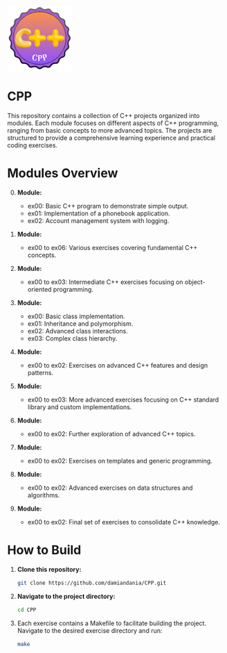 <p>
<img src="https://github.com/damiandania/damiandania/blob/main/Pics/CPP.png"
	alt="Project pic" width="150" height="150"/>
</p>

# CPP

This repository contains a collection of C++ projects organized into modules. Each module focuses on different aspects of C++ programming, ranging from basic concepts to more advanced topics. The projects are structured to provide a comprehensive learning experience and practical coding exercises.

# Modules Overview

0. **Module:**
	- ex00: Basic C++ program to demonstrate simple output.
	- ex01: Implementation of a phonebook application.
	- ex02: Account management system with logging.

1. **Module:**
	- ex00 to ex06: Various exercises covering fundamental C++ concepts.

2. **Module:**
	- ex00 to ex03: Intermediate C++ exercises focusing on object-oriented programming.

3. **Module:**
	- ex00: Basic class implementation.
	- ex01: Inheritance and polymorphism.
	- ex02: Advanced class interactions.
	- ex03: Complex class hierarchy.

4. **Module:**
	- ex00 to ex02: Exercises on advanced C++ features and design patterns.

5. **Module:**
	- ex00 to ex03: More advanced exercises focusing on C++ standard library and custom implementations.

6. **Module:**
	- ex00 to ex02: Further exploration of advanced C++ topics.

7. **Module:**
	- ex00 to ex02: Exercises on templates and generic programming.

8. **Module:**
	- ex00 to ex02: Advanced exercises on data structures and algorithms.

9. **Module:**
	- ex00 to ex02: Final set of exercises to consolidate C++ knowledge.

# How to Build

1. **Clone this repository:**
	```bash
	git clone https://github.com/damiandania/CPP.git

2. **Navigate to the project directory:**
	```bash
	cd CPP

3. Each exercise contains a Makefile to facilitate building the project. Navigate to the desired exercise directory and run:
	```bash
	make
